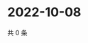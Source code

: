 # 2022-10-08

共 0 条

<!-- BEGIN WEIBO -->
<!-- 最后更新时间 Sat Oct 08 2022 19:15:01 GMT+0800 (China Standard Time) -->

<!-- END WEIBO -->
